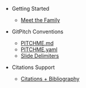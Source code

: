 - Getting Started

  - [Meet the Family](meet-the-family.md)

- GitPitch Conventions

  - [PITCHME.md](conventions/pitchme-md.md)
  - [PITCHME.yaml](conventions/pitchme-yaml.md)
  - [Slide Delimiters](conventions/slide-delimiters.md)

- Citations Support

  - [Citations + Bibliography](citations/bibliographies.md)

